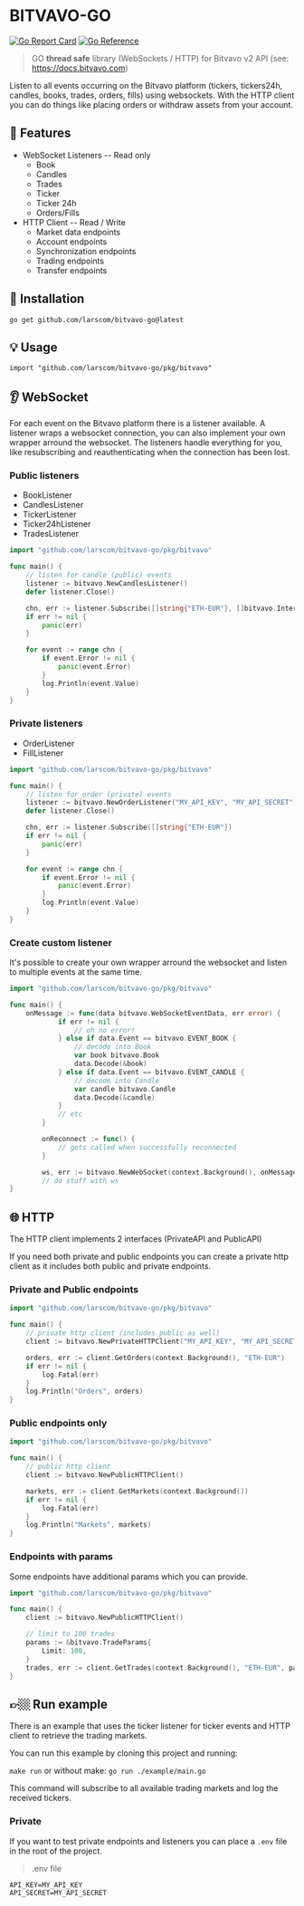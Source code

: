# BITVAVO-GO

[![Go Report Card](https://goreportcard.com/badge/github.com/larscom/bitvavo-go)](https://goreportcard.com/report/github.com/larscom/bitvavo-go)
[![Go Reference](https://pkg.go.dev/badge/github.com/larscom/bitvavo-go.svg)](https://pkg.go.dev/github.com/larscom/bitvavo-go)

> GO **thread safe** library (WebSockets / HTTP) for Bitvavo v2 API (see: https://docs.bitvavo.com)

Listen to all events occurring on the Bitvavo platform (tickers, tickers24h, candles, books, trades, orders, fills) using websockets. With the HTTP client you can do things like placing orders or withdraw assets from your account.

## 📒 Features

- WebSocket Listeners -- Read only
  - Book
  - Candles
  - Trades
  - Ticker
  - Ticker 24h
  - Orders/Fills
- HTTP Client -- Read / Write
  - Market data endpoints
  - Account endpoints
  - Synchronization endpoints
  - Trading endpoints
  - Transfer endpoints

## 🚀 Installation

```shell
go get github.com/larscom/bitvavo-go@latest
```

## 💡 Usage

```shell
import "github.com/larscom/bitvavo-go/pkg/bitvavo"
```

## 👂 WebSocket

For each event on the Bitvavo platform there is a listener available. A listener wraps a websocket connection, you can also implement your own wrapper arround the websocket. The listeners handle everything for you, like resubscribing and reauthenticating when the connection has been lost.

### Public listeners

- BookListener
- CandlesListener
- TickerListener
- Ticker24hListener
- TradesListener

```go
import "github.com/larscom/bitvavo-go/pkg/bitvavo"

func main() {
	// listen for candle (public) events
	listener := bitvavo.NewCandlesListener()
	defer listener.Close()

	chn, err := listener.Subscribe([]string{"ETH-EUR"}, []bitvavo.Interval{bitvavo.INTERVAL_1M})
	if err != nil {
		panic(err)
	}

	for event := range chn {
		if event.Error != nil {
			panic(event.Error)
		}
		log.Println(event.Value)
	}
}

```

### Private listeners

- OrderListener
- FillListener

```go
import "github.com/larscom/bitvavo-go/pkg/bitvavo"

func main() {
	// listen for order (private) events
	listener := bitvavo.NewOrderListener("MY_API_KEY", "MY_API_SECRET")
	defer listener.Close()

	chn, err := listener.Subscribe([]string{"ETH-EUR"})
	if err != nil {
		panic(err)
	}

	for event := range chn {
		if event.Error != nil {
			panic(event.Error)
		}
		log.Println(event.Value)
	}
}

```

### Create custom listener

It's possible to create your own wrapper arround the websocket and listen to multiple events at the same time.

```go
import "github.com/larscom/bitvavo-go/pkg/bitvavo"

func main() {
	onMessage := func(data bitvavo.WebSocketEventData, err error) {
			if err != nil {
				// oh no error!
			} else if data.Event == bitvavo.EVENT_BOOK {
				// decode into Book
				var book bitvavo.Book
				data.Decode(&book)
			} else if data.Event == bitvavo.EVENT_CANDLE {
				// decode into Candle
				var candle bitvavo.Candle
				data.Decode(&candle)
			}
			// etc
		}

		onReconnect := func() {
			// gets called when successfully reconnected
		}

		ws, err := bitvavo.NewWebSocket(context.Background(), onMessage, onReconnect)
		// do stuff with ws
}
```

## 🌐 HTTP

The HTTP client implements 2 interfaces (PrivateAPI and PublicAPI)

If you need both private and public endpoints you can create a private http client as it includes both public and private endpoints.

### Private and Public endpoints

```go
import "github.com/larscom/bitvavo-go/pkg/bitvavo"

func main() {
	// private http client (includes public as well)
	client := bitvavo.NewPrivateHTTPClient("MY_API_KEY", "MY_API_SECRET")

	orders, err := client.GetOrders(context.Background(), "ETH-EUR")
	if err != nil {
		log.Fatal(err)
	}
	log.Println("Orders", orders)
}

```

### Public endpoints only

```go
import "github.com/larscom/bitvavo-go/pkg/bitvavo"

func main() {
	// public http client
	client := bitvavo.NewPublicHTTPClient()

	markets, err := client.GetMarkets(context.Background())
	if err != nil {
		log.Fatal(err)
	}
	log.Println("Markets", markets)
}

```

### Endpoints with params

Some endpoints have additional params which you can provide.

```go
import "github.com/larscom/bitvavo-go/pkg/bitvavo"

func main() {
	client := bitvavo.NewPublicHTTPClient()

	// limit to 100 trades
	params := &bitvavo.TradeParams{
		Limit: 100,
	}
	trades, err := client.GetTrades(context.Background(), "ETH-EUR", params)
}

```

## 👉🏼 Run example

There is an example that uses the ticker listener for ticker events
and HTTP client to retrieve the trading markets.

You can run this example by cloning this project and running:

`make run` or without make: `go run ./example/main.go`

This command will subscribe to all available trading markets and log the received tickers.

### Private

If you want to test private endpoints and listeners you can place a `.env` file in the root of the project.

> .env file

```shell
API_KEY=MY_API_KEY
API_SECRET=MY_API_SECRET
```
